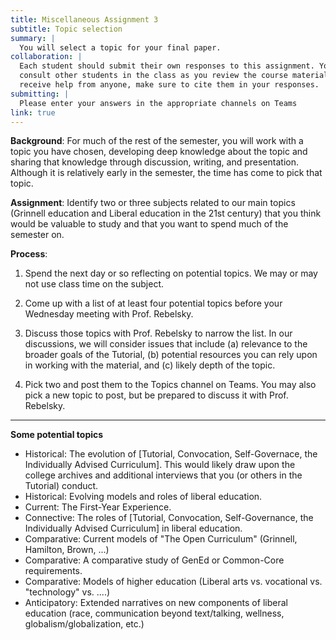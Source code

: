 ```yaml
---
title: Miscellaneous Assignment 3
subtitle: Topic selection
summary: |
  You will select a topic for your final paper.
collaboration: |
  Each student should submit their own responses to this assignment. You may
  consult other students in the class as you review the course materials. If you
  receive help from anyone, make sure to cite them in your responses. 
submitting: |
  Please enter your answers in the appropriate channels on Teams
link: true
---
```

**Background**: For much of the rest of the semester, you will work
with a topic you have chosen, developing deep knowledge about the topic
and sharing that knowledge through discussion, writing, and presentation.
Although it is relatively early in the semester, the time has come to
pick that topic.

**Assignment**: Identify two or three subjects related to our main
topics (Grinnell education and Liberal education in the 21st century)
that you think would be valuable to study and that you want to spend
much of the semester on.

**Process**:

1. Spend the next day or so reflecting on potential topics.  We may
or may not use class time on the subject.

2. Come up with a list of at least four potential topics before your
Wednesday meeting with Prof. Rebelsky.

3. Discuss those topics with Prof. Rebelsky to narrow the list.  In
our discussions, we will consider issues that include (a) relevance
to the broader goals of the Tutorial, (b) potential resources you can
rely upon in working with the material, and (c) likely depth of
the topic.

4. Pick two and post them to the Topics channel on Teams.  You may also
pick a new topic to post, but be prepared to discuss it with Prof.
Rebelsky.

---

**Some potential topics**

* Historical: The evolution of \[Tutorial, Convocation, Self-Governace, the Individually Advised Curriculum\].  This would likely draw upon the college archives and additional interviews that you (or others in the Tutorial) conduct.
* Historical: Evolving models and roles of liberal education.
* Current: The First-Year Experience.
* Connective: The roles of \[Tutorial, Convocation, Self-Governance, the Individually Advised Curriculum\] in liberal education.
* Comparative: Current models of "The Open Curriculum" (Grinnell, Hamilton, Brown, ...)
* Comparative: A comparative study of GenEd or Common-Core requirements.
* Comparative: Models of higher education (Liberal arts vs. vocational
  vs. "technology" vs. ....)
* Anticipatory: Extended narratives on new components of liberal
  education (race, communication beyond text/talking, wellness,
  globalism/globalization, etc.)
